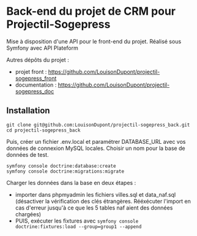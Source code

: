 # Back-end du projet de CRM pour Projectil-Sogepress

Mise à disposition d'une API pour le front-end du projet. 
Réalisé sous Symfony avec API Plateform

Autres dépôts du projet :
- projet front : https://github.com/LouisonDupont/projectil-sogepress_front
- documentation : https://github.com/LouisonDupont/projectil-sogepress_doc

## Installation

```
git clone git@github.com:LouisonDupont/projectil-sogepress_back.git
cd projectil-sogepress_back
```

Puis, créer un fichier .env.local et paramétrer DATABASE_URL avec vos données de connexion MySQL locales. Choisir un nom pour la base de données de test.

```
symfony console doctrine:database:create
symfony console doctrine:migrations:migrate
```

Charger les données dans la base en deux étapes :
- importer dans phpmyadmin les fichiers villes.sql et data_naf.sql (désactiver la vérification des clés étrangères. Rééxécuter l'import en cas d'erreur jusqu'à ce que les 5 tables naf aient des données chargées)
- PUIS, exécuter les fixtures avec `symfony console doctrine:fixtures:load --group=group1 --append`


